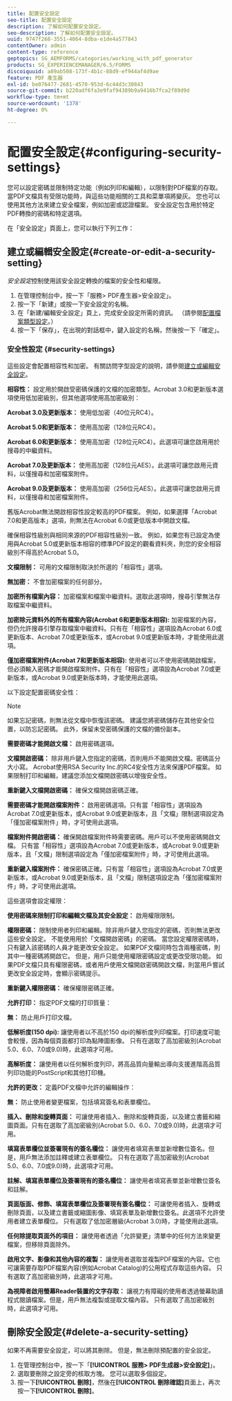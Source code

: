 ```yaml
---
title: 配置安全設定
seo-title: 配置安全設定
description: 了解如何配置安全設定。
seo-description: 了解如何配置安全設定。
uuid: 9747f268-3551-4064-8dba-e1de4a577843
contentOwner: admin
content-type: reference
geptopics: SG_AEMFORMS/categories/working_with_pdf_generator
products: SG_EXPERIENCEMANAGER/6.5/FORMS
discoiquuid: a89ab508-173f-4b1c-88d9-ef944af4d9ae
feature: PDF 產生器
exl-id: be076477-2681-4570-953d-6c44d3c30843
source-git-commit: b220adf6fa3e9faf94389b9a9416b7fca2f89d9d
workflow-type: tm+mt
source-wordcount: '1378'
ht-degree: 0%

---
```


# 配置安全設定{#configuring-security-settings}

您可以設定密碼並限制特定功能（例如列印和編輯），以限制對PDF檔案的存取。 當PDF文檔具有受限功能時，與這些功能相關的工具和菜單項將變灰。 您也可以使用其他方法來建立安全檔案，例如加密或認證檔案。 安全設定包含用於特定PDF轉換的密碼和特定選項。

在「安全設定」頁面上，您可以執行下列工作：

## 建立或編輯安全設定{#create-or-edit-a-security-setting}

*安全設定*&#x200B;控制使用該安全設定轉換的檔案的安全性和權限。

1. 在管理控制台中，按一下「服務> PDF產生器>安全設定」。
1. 按一下「新建」或按一下安全設定的名稱。
1. 在「新建/編輯安全設定」頁上，完成安全設定所需的資訊。 （請參閱[配置檔案類型設定](/help/forms/using/admin-help/configuring-file-type-settings.md#configuring-file-type-settings)。）
1. 按一下「保存」，在出現的對話框中，鍵入設定的名稱，然後按一下「確定」。

### 安全性設定 {#security-settings}

這些設定會配置相容性和加密。 有關訪問字型設定的說明，請參閱[建立或編輯安全設定](configuring-security-settings.md#create-or-edit-a-security-setting)。

**相容性：** 設定用於開啟受密碼保護的文檔的加密類型。Acrobat 3.0和更新版本選項使用低加密級別，但其他選項使用高加密級別：

**Acrobat 3.0及更新版本：** 使用低加密（40位元RC4）。

**Acrobat 5.0和更新版本：** 使用高加密（128位元RC4）。

**Acrobat 6.0和更新版本：** 使用高加密（128位元RC4）。此選項可讓您啟用用於搜尋的中繼資料。

**Acrobat 7.0及更新版本：** 使用高加密（128位元AES）。此選項可讓您啟用元資料，以僅搜尋和加密檔案附件。

**Acrobat 9.0及更新版本：** 使用高加密（256位元AES）。此選項可讓您啟用元資料，以僅搜尋和加密檔案附件。

舊版Acrobat無法開啟相容性設定較高的PDF檔案。 例如，如果選擇「Acrobat 7.0和更高版本」選項，則無法在Acrobat 6.0或更低版本中開啟文檔。

確保相容性級別與相同來源的PDF相容性級別一致。 例如，如果您有已設定為使用與Acrobat 5.0或更新版本相容的標準PDF設定的觀看資料夾，則您的安全相容級別不得高於Acrobat 5.0。

**文檔限制：** 可用的文檔限制取決於所選的「相容性」選項。

**無加密：** 不會加密檔案的任何部分。

**加密所有檔案內容：** 加密檔案和檔案中繼資料。選取此選項時，搜尋引擎無法存取檔案中繼資料。

**加密除元資料外的所有檔案內容(Acrobat 6和更新版本相容):** 加密檔案的內容，但仍允許搜尋引擎存取檔案中繼資料。只有在「相容性」選項設為Acrobat 6.0或更新版本、Acrobat 7.0或更新版本，或Acrobat 9.0或更新版本時，才能使用此選項。

**僅加密檔案附件(Acrobat 7和更新版本相容):** 使用者可以不使用密碼開啟檔案，但必須輸入密碼才能開啟檔案附件。只有在「相容性」選項設為Acrobat 7.0或更新版本，或Acrobat 9.0或更新版本時，才能使用此選項。

以下設定配置密碼安全性：

>[!NOTE]
>
>如果忘記密碼，則無法從文檔中恢復該密碼。 建議您將密碼儲存在其他安全位置，以防忘記密碼。 此外，保留未受密碼保護的文檔的備份副本。

**需要密碼才能開啟文檔：** 啟用密碼選項。

**文檔開啟密碼：** 除非用戶鍵入您指定的密碼，否則用戶不能開啟文檔。密碼區分大小寫。 Acrobat使用RSA Security Inc.的RC4安全性方法來保護PDF檔案。 如果限制打印和編輯，建議您添加文檔開啟密碼以增強安全性。

**重新鍵入文檔開啟密碼：** 確保文檔開啟密碼正確。

**需要密碼才能開啟檔案附件：** 啟用密碼選項。只有當「相容性」選項設為Acrobat 7.0或更新版本，或Acrobat 9.0或更新版本，且「文檔」限制選項設定為「僅加密檔案附件」時，才可使用此選項。

**檔案附件開啟密碼：** 確保開啟檔案附件時需要密碼。用戶可以不使用密碼開啟文檔。 只有當「相容性」選項設為Acrobat 7.0或更新版本，或Acrobat 9.0或更新版本，且「文檔」限制選項設定為「僅加密檔案附件」時，才可使用此選項。

**重新鍵入檔案附件：** 確保密碼正確。只有當「相容性」選項設為Acrobat 7.0或更新版本，或Acrobat 9.0或更新版本，且「文檔」限制選項設定為「僅加密檔案附件」時，才可使用此選項。

這些選項會設定權限：

**使用密碼來限制打印和編輯文檔及其安全設定：** 啟用權限限制。

**權限密碼：** 限制使用者列印和編輯。除非用戶鍵入您指定的密碼，否則無法更改這些安全設定。 不能使用用於「文檔開啟密碼」的密碼。 當您設定權限密碼時，只有鍵入該密碼的人員才能更改安全設定。 如果PDF文檔同時包含兩種密碼，則其中一種密碼將開啟它。 但是，用戶只能使用權限密碼設定或更改受限功能。 如果PDF文檔只具有權限密碼，或者用戶使用文檔開啟密碼開啟文檔，則當用戶嘗試更改安全設定時，會顯示密碼提示。

**重新鍵入權限密碼：** 確保權限密碼正確。

**允許打印：** 指定PDF文檔的打印質量：

**無：** 防止用戶打印文檔。

**低解析度(150 dpi):** 讓使用者以不高於150 dpi的解析度列印檔案。打印速度可能會較慢，因為每個頁面都打印為點陣圖影像。 只有在選取了高加密級別(Acrobat 5.0、6.0、7.0或9.0)時，此選項才可用。

**高解析度：** 讓使用者以任何解析度列印，將高品質向量輸出導向支援進階高品質列印功能的PostScript和其他打印機。

**允許的更改：** 定義PDF文檔中允許的編輯操作：

**無：** 防止使用者變更檔案，包括填寫簽名和表單欄位。

**插入、刪除和旋轉頁面：** 可讓使用者插入、刪除和旋轉頁面，以及建立書籤和縮圖頁面。只有在選取了高加密級別(Acrobat 5.0、6.0、7.0或9.0)時，此選項才可用。

**填寫表單欄位並簽署現有的簽名欄位：** 讓使用者填寫表單並新增數位簽名。但是，用戶無法添加註釋或建立表單欄位。 只有在選取了高加密級別(Acrobat 5.0、6.0、7.0或9.0)時，此選項才可用。

**註解、填寫表單欄位及簽署現有的簽名欄位：** 讓使用者填寫表單並新增數位簽名和註解。

**頁面版面、修飾、填寫表單欄位及簽署現有簽名欄位：** 可讓使用者插入、旋轉或刪除頁面，以及建立書籤或縮圖影像、填寫表單及新增數位簽名。此選項不允許使用者建立表單欄位。 只有選取了低加密層級(Acrobat 3.0)時，才能使用此選項。

**任何除提取頁面外的項目：** 讓使用者透過「允許變更」清單中的任何方法來變更檔案，但移除頁面除外。

**啟用文字、影像和其他內容的複製：** 讓使用者選取並複製PDF檔案的內容。它也可讓需要存取PDF檔案內容(例如Acrobat Catalog)的公用程式存取這些內容。 只有選取了高加密級別時，此選項才可用。

**為視障者啟用螢幕Reader裝置的文字存取：** 讓視力有障礙的使用者透過螢幕助讀程式閱讀檔案。但是，用戶無法複製或提取文檔內容。 只有選取了高加密級別時，此選項才可用。

## 刪除安全設定{#delete-a-security-setting}

如果不再需要安全設定，可以將其刪除。 但是，無法刪除預配置的安全設定。

1. 在管理控制台中，按一下「**[!UICONTROL 服務> PDF生成器>安全設定]**」。
1. 選取要刪除之設定旁的核取方塊。 您可以選取多個設定。
1. 按一下&#x200B;**[!UICONTROL 刪除]**，然後在&#x200B;**[!UICONTROL 刪除確認]**&#x200B;頁面上，再次按一下&#x200B;**[!UICONTROL 刪除]**。
